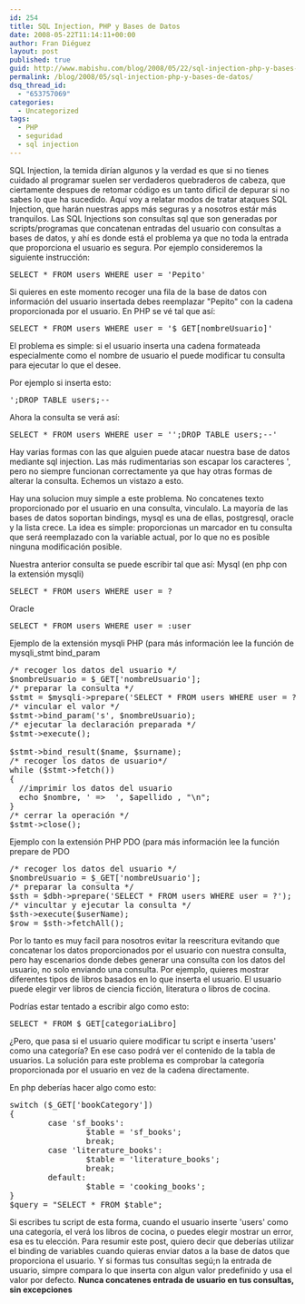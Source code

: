 ```yaml
---
id: 254
title: SQL Injection, PHP y Bases de Datos
date: 2008-05-22T11:14:11+00:00
author: Fran Diéguez
layout: post
published: true
guid: http://www.mabishu.com/blog/2008/05/22/sql-injection-php-y-bases-de-datos
permalink: /blog/2008/05/sql-injection-php-y-bases-de-datos/
dsq_thread_id:
  - "653757069"
categories:
  - Uncategorized
tags:
  - PHP
  - seguridad
  - sql injection
---
```

SQL Injection, la temida dirían algunos y la verdad es que si no tienes cuidado al programar suelen ser verdaderos quebraderos de cabeza, que ciertamente despues de retomar código es un tanto dificil de depurar si no sabes lo que ha sucedido.
Aquí voy a relatar modos de tratar ataques SQL Injection, que har&aacute;n nuestras apps m&aacute;s seguras y a nosotros est&aacute;r m&aacute;s tranquilos.
Las SQL Injections son consultas sql que son generadas por scripts/programas que concatenan entradas del usuario con consultas a bases de datos, y ahí es donde est&aacute; el problema ya que no toda la entrada que proporciona el usuario es segura.
Por ejemplo consideremos la siguiente instrucción:
<pre lang="SQL">SELECT * FROM users WHERE user = 'Pepito'</pre>
Si quieres en este momento recoger una fila de la base de datos con información del usuario insertada debes reemplazar "Pepito" con la cadena proporcionada por el usuario.
En PHP se vé tal que así:
<pre lang="SQL">SELECT * FROM users WHERE user = '$_GET[nombreUsuario]'</pre>
El problema es simple: si el usuario inserta una cadena formateada especialmente como el nombre de usuario  el puede modificar tu consulta para ejecutar lo que el desee.

Por ejemplo si inserta esto:
<pre lang="PHP">';DROP TABLE users;--</pre>
Ahora la consulta se ver&aacute; así:
<pre lang="SQL">SELECT * FROM users WHERE user = '';DROP TABLE users;--'</pre>
Hay varias formas con las que alguien puede atacar nuestra base de datos mediante sql injection. Las m&aacute;s rudimentarias son escapar los caracteres ', pero no siempre funcionan correctamente ya que hay otras formas de alterar la consulta. Echemos un vistazo a esto.

Hay una solucion muy simple a este problema. No concatenes texto proporcionado por el usuario en una consulta, vinculalo. La mayoría de las bases de datos soportan bindings, mysql es una de ellas, postgresql, oracle y la lista crece. La idea es simple: proporcionas un marcador en tu consulta que ser&aacute; reemplazado con la variable actual, por lo que no es posible ninguna modificación posible.

Nuestra anterior consulta se puede escribir tal que así:
Mysql (en php con la extensión mysqli)
<pre lang="SQL">SELECT * FROM users WHERE user = ?</pre>
Oracle
<pre lang="SQL">SELECT * FROM users WHERE user = :user</pre>
Ejemplo de la extensión mysqli PHP (para m&aacute;s información lee la función de mysqli_stmt bind_param
<pre lang="php">/* recoger los datos del usuario */
$nombreUsuario = $_GET['nombreUsuario'];
/* preparar la consulta */
$stmt = $mysqli-&gt;prepare('SELECT * FROM users WHERE user = ?');
/* vincular el valor */
$stmt-&gt;bind_param('s', $nombreUsuario);
/* ejecutar la declaración preparada */
$stmt-&gt;execute();

$stmt-&gt;bind_result($name, $surname);
/* recoger los datos de usuario*/
while ($stmt-&gt;fetch())
{
  //imprimir los datos del usuario
  echo $nombre, ' =&gt;  ', $apellido , "\n";
}
/* cerrar la operación */
$stmt-&gt;close();</pre>
Ejemplo con la extensión PHP PDO (para m&aacute;s información lee la función prepare de PDO
<pre lang="php">/* recoger los datos del usuario */
$nombreUsuario = $_GET['nombreUsuario'];
/* preparar la consulta */
$sth = $dbh-&gt;prepare('SELECT * FROM users WHERE user = ?');
/* vincultar y ejecutar la consulta */
$sth-&gt;execute($userName);
$row = $sth-&gt;fetchAll();</pre>
Por lo tanto es muy facil para nosotros evitar la reescritura evitando que concatenar los datos proporcionados por el usuario con nuestra consulta, pero hay escenarios donde debes generar una consulta con los datos del usuario, no solo enviando una consulta. Por ejemplo, quieres mostrar diferentes tipos de libros basados en lo que inserta el usuario. El usuario puede elegir ver libros de ciencia ficción, literatura o libros de cocina.

Podrías estar tentado a escribir algo como esto:
<pre lang="SLQ">SELECT * FROM $_GET[categoriaLibro]</pre>
¿Pero, que pasa si el usuario quiere modificar tu script e inserta 'users' como una categoría? En ese caso podr&aacute; ver el contenido de la tabla de usuarios. La solución para este problema es comprobar la categoría proporcionada por el usuario en vez de la cadena directamente.

En php deberías hacer algo como esto:
<pre lang="php">switch ($_GET['bookCategory'])
{
        case 'sf_books':
                $table = 'sf_books';
                break;
        case 'literature_books':
                $table = 'literature_books';
                break;
        default:
                $table = 'cooking_books';
}
$query = "SELECT * FROM $table";</pre>
Si escribes tu script de esta forma, cuando el usuario inserte 'users' como una categoría, el ver&aacute; los libros de cocina, o puedes elegir mostrar un error, esa es tu elección.
Para resumir este post, quiero decir que deberías utilizar el binding de variables cuando quieras enviar datos a la base de datos que proporciona el usuario. Y si formas tus consultas segú;n la entrada de usuario, simpre compara lo que inserta con algun valor predefinido y usa el valor por defecto.
<strong>Nunca concatenes entrada de usuario en tus consultas, sin excepciones</strong>
